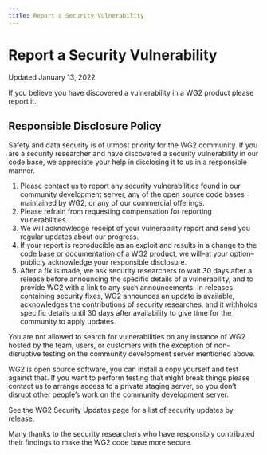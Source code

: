 ```yaml
---
title: Report a Security Vulnerability
---
```


# Report a Security Vulnerability

<div class="pill">Updated January 13, 2022</div>

If you believe you have discovered a vulnerability in a WG2 product please report it.

## Responsible Disclosure Policy

Safety and data security is of utmost priority for the WG2 community. If you are a security researcher and have discovered a security vulnerability in our code base, we appreciate your help in disclosing it to us in a responsible manner.

1. Please contact us to report any security vulnerabilities found in our community development server, any of the open source code bases maintained by WG2, or any of our commercial offerings.
2. Please refrain from requesting compensation for reporting vulnerabilities.
3. We will acknowledge receipt of your vulnerability report and send you regular updates about our progress.
4. If your report is reproducible as an exploit and results in a change to the code base or documentation of a WG2 product, we will–at your option–publicly acknowledge your responsible disclosure.
5. After a fix is made, we ask security researchers to wait 30 days after a release before announcing the specific details of a vulnerability, and to provide WG2 with a link to any such announcements. In releases containing security fixes, WG2 announces an update is available, acknowledges the contributions of security researches, and it withholds specific details until 30 days after availability to give time for the community to apply updates.

You are not allowed to search for vulnerabilities on any instance of WG2 hosted by the team, users, or customers with the exception of non-disruptive testing on the community development server mentioned above.

WG2 is open source software, you can install a copy yourself and test against that. If you want to perform testing that might break things please contact us to arrange access to a private staging server, so you don’t disrupt other people’s work on the community development server.

See the WG2 Security Updates page for a list of security updates by release.

Many thanks to the security researchers who have responsibly contributed their findings to make the WG2 code base more secure.
